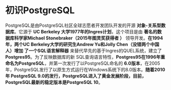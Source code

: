 初识PostgreSQL
===================================================================================
PostgreSQL是由PostgreSQL社区全球志愿者开发团队开发的开源 **对象-关系型数据库**。它源于 **UC Berkeley
大学1977年的Ingres计划**，这个项目是由 **著名的数据库科学家Michael Stonebraker（2015年图灵奖获得者
）** 领导开发。**在1994年，两个UC Berkeley大学的研究生Andrew Yu和Jolly Chen（没错两个中国人）增加
了一个SQL语言解释器** 来替代早先的基于Ingres的QUEL系统，建立了 **Postgres95**。为了反映数据库的新
SQL查询语言特性，**Postgres95在1996年重命名为PostgreSQL**，并第一次发行了以PostgreSQL命名的
**6.0版本**，在2005年，PostgreSQL发行了以原生方式运行在Windows系统下的8.0版本。**随着2010年
PostgreSQL 9.0的发行，PostgreSQL进入了黄金发展阶段，目前，PostgreSQL最新的稳定版本是PostgreSQL 10**。